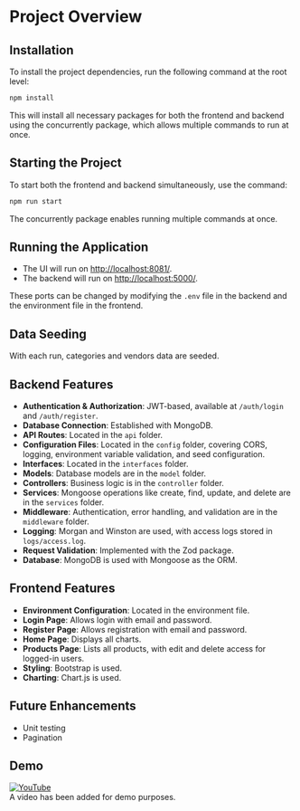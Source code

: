 # Project Overview

## Installation

To install the project dependencies, run the following command at the root level:

```bash
npm install
```

This will install all necessary packages for both the frontend and backend using the concurrently package, which allows multiple commands to run at once.

## Starting the Project

To start both the frontend and backend simultaneously, use the command:

```bash
npm run start
```

The concurrently package enables running multiple commands at once.

## Running the Application

- The UI will run on [http://localhost:8081/](http://localhost:8081/).
- The backend will run on [http://localhost:5000/](http://localhost:5000/).

These ports can be changed by modifying the `.env` file in the backend and the environment file in the frontend.

## Data Seeding

With each run, categories and vendors data are seeded.

## Backend Features

- **Authentication & Authorization**: JWT-based, available at `/auth/login` and `/auth/register`.
- **Database Connection**: Established with MongoDB.
- **API Routes**: Located in the `api` folder.
- **Configuration Files**: Located in the `config` folder, covering CORS, logging, environment variable validation, and seed configuration.
- **Interfaces**: Located in the `interfaces` folder.
- **Models**: Database models are in the `model` folder.
- **Controllers**: Business logic is in the `controller` folder.
- **Services**: Mongoose operations like create, find, update, and delete are in the `services` folder.
- **Middleware**: Authentication, error handling, and validation are in the `middleware` folder.
- **Logging**: Morgan and Winston are used, with access logs stored in `logs/access.log`.
- **Request Validation**: Implemented with the Zod package.
- **Database**: MongoDB is used with Mongoose as the ORM.

## Frontend Features

- **Environment Configuration**: Located in the environment file.
- **Login Page**: Allows login with email and password.
- **Register Page**: Allows registration with email and password.
- **Home Page**: Displays all charts.
- **Products Page**: Lists all products, with edit and delete access for logged-in users.
- **Styling**: Bootstrap is used.
- **Charting**: Chart.js is used.

## Future Enhancements

- Unit testing
- Pagination

## Demo
[![YouTube](http://i.ytimg.com/vi/sB4K4ZpUbfo/hqdefault.jpg)](https://www.youtube.com/watch?v=sB4K4ZpUbfo)
</br>
A video has been added for demo purposes.
